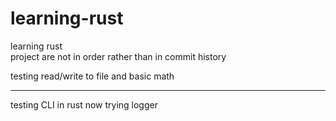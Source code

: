# learning-rust
learning rust </br>
project are not in order rather than in commit history </br>

testing read/write to file and basic math
______________________________________________________________

testing CLI in rust
now trying logger
